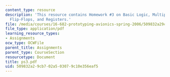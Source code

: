 ```yaml
---
content_type: resource
description: 'This resource contains Homework #3 on Basic Logic, Multiplexers, Latches,
  Flip-Flops, and Registers.'
file: /media/courses/16-682-prototyping-avionics-spring-2006/509832a29cb702a503079c10e356eaf5_ps3.pdf
file_type: application/pdf
learning_resource_types:
- Assignments
ocw_type: OCWFile
parent_title: Assignments
parent_type: CourseSection
resourcetype: Document
title: ps3.pdf
uid: 509832a2-9cb7-02a5-0307-9c10e356eaf5
---
```

